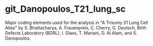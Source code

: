 # git_Danopoulos_T21_lung_sc
 Major coding elements used for the analysis in "A Trisomy 21 Lung Cell Atlas" by S. Bhattacharya, A. Frauenpreis, C. Cherry, G. Deutsch, Birth Defects Laboratory (BDRL), I. Glass, T. Mariani, D. Al Alam, and S. Danopoulos. 
